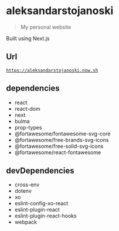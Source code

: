 # aleksandarstojanoski

> My personal website

Built using Next.js

## Url

[`https://aleksandarstojanoski.now.sh`](https://aleksandarstojanoski.now.sh)

## dependencies
* react
* react-dom
* next
* bulma
* prop-types
* @fortawesome/fontawesome-svg-core
* @fortawesome/free-brands-svg-icons
* @fortawesome/free-solid-svg-icons
* @fortawesome/react-fontawesome

## devDependencies
* cross-env
* dotenv
* xo
* eslint-config-xo-react
* eslint-plugin-react
* eslint-plugin-react-hooks
* webpack
